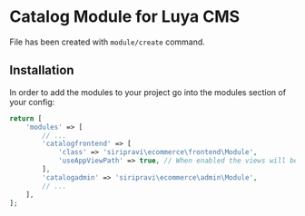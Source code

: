 # Catalog Module for Luya CMS

File has been created with `module/create` command.

## Installation

In order to add the modules to your project go into the modules section of your config:

```php
return [
    'modules' => [
        // ...
        'catalogfrontend' => [
            'class' => 'siripravi\ecommerce\frontend\Module',
            'useAppViewPath' => true, // When enabled the views will be looked up in the @app/views folder, otherwise the views shipped with the module will be used.
        ],
        'catalogadmin' => 'siripravi\ecommerce\admin\Module',
        // ...
    ],
];
```
